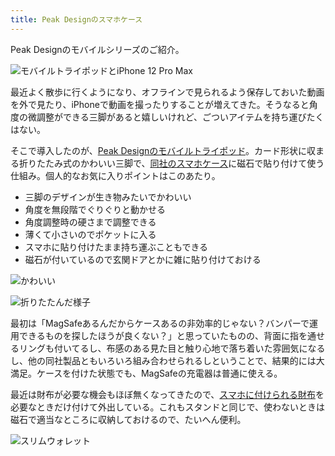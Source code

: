 ```yaml
---
title: Peak Designのスマホケース
---
```

Peak Designのモバイルシリーズのご紹介。

![](https://lh5.googleusercontent.com/5YsjQ-DEnMTI17GluO_SY15IIF0USg6TMN5UQ6CVQDTAS_4fBkeZaQOJT9av5ELA634cUNyIlb04r-UsKQkqM114Tuw_ZlC8cvFKaCAN_Nz_yNcvpkRbooQwtuWdVX16OnPWdD-t5lRyUDW-ohGOO_D9MHXNHDfPx5PAnFSL2XAuFoRwq8rB9nJzVuUX "モバイルトライポッドとiPhone 12 Pro Max")

最近よく散歩に行くようになり、オフラインで見られるよう保存しておいた動画を外で見たり、iPhoneで動画を撮ったりすることが増えてきた。そうなると角度の微調整ができる三脚があると嬉しいけれど、ごついアイテムを持ち運びたくはない。

そこで導入したのが、[Peak Designのモバイルトライポッド](https://www.amazon.co.jp/dp/B09FRZPLL3)。カード形状に収まる折りたたみ式のかわいい三脚で、[同社のスマホケース](https://www.amazon.co.jp/dp/B09FP3HP7Z?)に磁石で貼り付けて使う仕組み。個人的なお気に入りポイントはこのあたり。

*   三脚のデザインが生き物みたいでかわいい
*   角度を無段階でぐりぐりと動かせる
*   角度調整時の硬さまで調整できる
*   薄くて小さいのでポケットに入る
*   スマホに貼り付けたまま持ち運ぶこともできる
*   磁石が付いているので玄関ドアとかに雑に貼り付けておける

![](https://lh6.googleusercontent.com/FDpO_AujzV3vZbioJm3V3e9CL0I7NUBtm9W-CGt4Bfn7hjsBVOBS50-BB_jjzr6zmMETQhvX0xIAsjOvA5vqHMD1NWPhl2yDViDWMjRMKMxH15A5r5vSjJrFNoUEHRQLI_2WDtaqHx-JMvvntz3bVbdJ4Tt3HBqbdgIBEHnlj5c6emJrVr_mBEJlqnF9 "かわいい")

![](https://lh4.googleusercontent.com/W2txdBxgNV1EGO3ol-N7msysRu1ZYBzMy8oAlc1ArrMETjuVraUi-bquobR23ifG60jAvX6nWiuCmaExOP3up-ngUYZRkdA5VTIA4OISNnegO5Q8wQOTsFLuWNpqQXkorinBUhk2Cv-llOZNNOx4D5YF23795JajZD6zIfDBJNBLopQj0-bnYKhwzz01 "折りたたんだ様子")

最初は「MagSafeあるんだからケースあるの非効率的じゃない？バンパーで運用できるものを探したほうが良くない？」と思っていたものの、背面に指を通せるリングも付いてるし、布感のある見た目と触り心地で落ち着いた雰囲気になるし、他の同社製品ともいろいろ組み合わせられるしということで、結果的には大満足。ケースを付けた状態でも、MagSafeの充電器は普通に使える。

最近は財布が必要な機会もほぼ無くなってきたので、[スマホに付けられる財布](https://www.amazon.co.jp/dp/B09FSGW671)を必要なときだけ付けて外出している。これもスタンドと同じで、使わないときは磁石で適当なところに収納しておけるので、たいへん便利。

![](https://lh3.googleusercontent.com/ke2EJdOmSzz-rDeVk4DbyFwAQXbIPaEg0Bvmn_YTShnorurhUUmbL2jGAm1QQ74GSCgzXMrUFcayNQeiUjqZnGRxJXa-TGF1XLOeNHghhbxYWKUwRtaCfxOSgMgcURnkf6BICOe1siM9xWV8zzy_wQaE9oyBACM5E9Y4Gbq0GS0YkQ3Lm-S9APQIjAsg "スリムウォレット")
